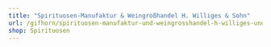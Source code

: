 ```yaml
---
title: "Spirituosen-Manufaktur & Weingroßhandel H. Williges & Sohn"
url: /gifhorn/spirituosen-manufaktur-und-weingrosshandel-h-williges-und-sohn/
shop: Spirituosen
---
```

